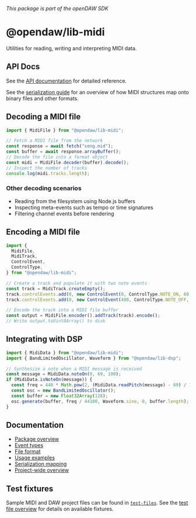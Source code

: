 _This package is part of the openDAW SDK_

# @opendaw/lib-midi

Utilities for reading, writing and interpreting MIDI data.

## API Docs

See the [API documentation](https://opendaw.org/docs/api/midi/) for detailed reference.

See the [serialization guide](../../docs/docs-dev/serialization/midi.md) for
an overview of how MIDI structures map onto binary files and other formats.

## Decoding a MIDI file

```ts
import { MidiFile } from "@opendaw/lib-midi";

// Fetch a MIDI file from the network
const response = await fetch("song.mid");
const buffer = await response.arrayBuffer();
// Decode the file into a format object
const midi = MidiFile.decoder(buffer).decode();
// Inspect the number of tracks
console.log(midi.tracks.length);
```

### Other decoding scenarios

- Reading from the filesystem using Node.js buffers
- Inspecting meta-events such as tempo or time signatures
- Filtering channel events before rendering

## Encoding a MIDI file

```ts
import {
  MidiFile,
  MidiTrack,
  ControlEvent,
  ControlType,
} from "@opendaw/lib-midi";

// Create a track and populate it with two note events
const track = MidiTrack.createEmpty();
track.controlEvents.add(0, new ControlEvent(0, ControlType.NOTE_ON, 60, 127));
track.controlEvents.add(0, new ControlEvent(480, ControlType.NOTE_OFF, 60, 0));

// Encode the track into a MIDI file buffer
const output = MidiFile.encoder().addTrack(track).encode();
// Write output.toUint8Array() to disk
```

## Integrating with DSP

```ts
import { MidiData } from "@opendaw/lib-midi";
import { BandLimitedOscillator, Waveform } from "@opendaw/lib-dsp";

// Synthesize a note when a MIDI message is received
const message = MidiData.noteOn(0, 69, 100);
if (MidiData.isNoteOn(message)) {
  const freq = 440 * Math.pow(2, (MidiData.readPitch(message) - 69) / 12);
  const osc = new BandLimitedOscillator();
  const buffer = new Float32Array(128);
  osc.generate(buffer, freq / 44100, Waveform.sine, 0, buffer.length);
}
```

## Documentation

- [Package overview](../../docs/docs-dev/midi/overview.md)
- [Event types](../../docs/docs-dev/midi/events.md)
- [File format](../../docs/docs-dev/midi/format.md)
- [Usage examples](../../docs/docs-dev/midi/examples.md)
- [Serialization mapping](../../docs/docs-dev/serialization/midi.md)
- [Project-wide overview](../../docs/docs-dev/serialization/overview.md)

## Test fixtures

Sample MIDI and DAW project files can be found in [`test-files`](../../test-files). See the
[test file overview](../../docs/docs-dev/testing/test-files.md) for details on available fixtures.
